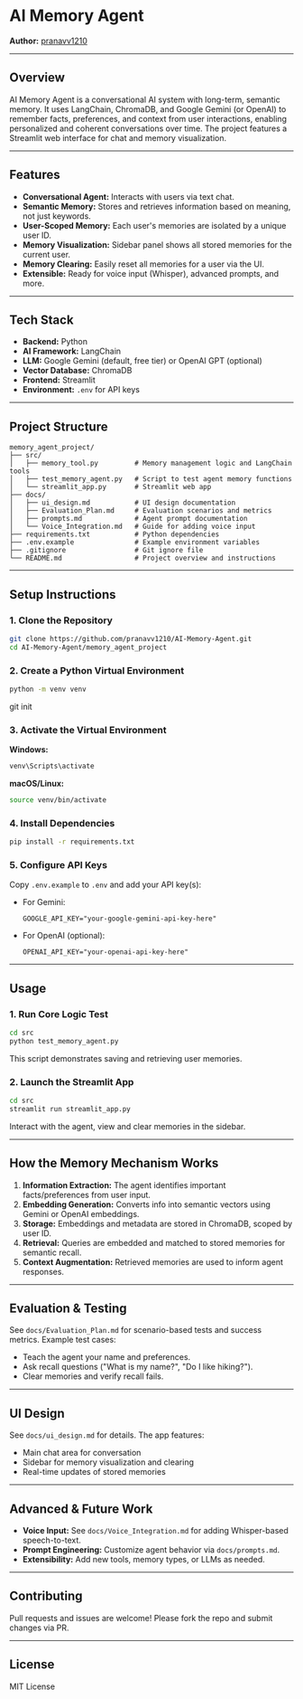 

# AI Memory Agent

**Author:** [pranavv1210](https://github.com/pranavv1210)  


---

## Overview

AI Memory Agent is a conversational AI system with long-term, semantic memory. It uses LangChain, ChromaDB, and Google Gemini (or OpenAI) to remember facts, preferences, and context from user interactions, enabling personalized and coherent conversations over time. The project features a Streamlit web interface for chat and memory visualization.

---

## Features

- **Conversational Agent:** Interacts with users via text chat.
- **Semantic Memory:** Stores and retrieves information based on meaning, not just keywords.
- **User-Scoped Memory:** Each user's memories are isolated by a unique user ID.
- **Memory Visualization:** Sidebar panel shows all stored memories for the current user.
- **Memory Clearing:** Easily reset all memories for a user via the UI.
- **Extensible:** Ready for voice input (Whisper), advanced prompts, and more.

---

## Tech Stack

- **Backend:** Python
- **AI Framework:** LangChain
- **LLM:** Google Gemini (default, free tier) or OpenAI GPT (optional)
- **Vector Database:** ChromaDB
- **Frontend:** Streamlit
- **Environment:** `.env` for API keys

---

## Project Structure

```
memory_agent_project/
├── src/
│   ├── memory_tool.py         # Memory management logic and LangChain tools
│   ├── test_memory_agent.py   # Script to test agent memory functions
│   └── streamlit_app.py       # Streamlit web app
├── docs/
│   ├── ui_design.md           # UI design documentation
│   ├── Evaluation_Plan.md     # Evaluation scenarios and metrics
│   ├── prompts.md             # Agent prompt documentation
│   └── Voice_Integration.md   # Guide for adding voice input
├── requirements.txt           # Python dependencies
├── .env.example               # Example environment variables
├── .gitignore                 # Git ignore file
└── README.md                  # Project overview and instructions
```

---

## Setup Instructions

### 1. Clone the Repository

```bash
git clone https://github.com/pranavv1210/AI-Memory-Agent.git
cd AI-Memory-Agent/memory_agent_project
```

### 2. Create a Python Virtual Environment

```bash
python -m venv venv
```
git init
### 3. Activate the Virtual Environment

**Windows:**
```bash
venv\Scripts\activate
```
**macOS/Linux:**
```bash
source venv/bin/activate
```

### 4. Install Dependencies

```bash
pip install -r requirements.txt
```

### 5. Configure API Keys

Copy `.env.example` to `.env` and add your API key(s):

- For Gemini:
  ```
  GOOGLE_API_KEY="your-google-gemini-api-key-here"
  ```
- For OpenAI (optional):
  ```
  OPENAI_API_KEY="your-openai-api-key-here"
  ```

---

## Usage

### 1. Run Core Logic Test

```bash
cd src
python test_memory_agent.py
```
This script demonstrates saving and retrieving user memories.

### 2. Launch the Streamlit App

```bash
cd src
streamlit run streamlit_app.py
```
Interact with the agent, view and clear memories in the sidebar.

---

## How the Memory Mechanism Works

1. **Information Extraction:** The agent identifies important facts/preferences from user input.
2. **Embedding Generation:** Converts info into semantic vectors using Gemini or OpenAI embeddings.
3. **Storage:** Embeddings and metadata are stored in ChromaDB, scoped by user ID.
4. **Retrieval:** Queries are embedded and matched to stored memories for semantic recall.
5. **Context Augmentation:** Retrieved memories are used to inform agent responses.

---

## Evaluation & Testing

See `docs/Evaluation_Plan.md` for scenario-based tests and success metrics. Example test cases:
- Teach the agent your name and preferences.
- Ask recall questions ("What is my name?", "Do I like hiking?").
- Clear memories and verify recall fails.

---

## UI Design

See `docs/ui_design.md` for details. The app features:
- Main chat area for conversation
- Sidebar for memory visualization and clearing
- Real-time updates of stored memories

---

## Advanced & Future Work

- **Voice Input:** See `docs/Voice_Integration.md` for adding Whisper-based speech-to-text.
- **Prompt Engineering:** Customize agent behavior via `docs/prompts.md`.
- **Extensibility:** Add new tools, memory types, or LLMs as needed.

---

## Contributing

Pull requests and issues are welcome! Please fork the repo and submit changes via PR.

---

## License

MIT License
